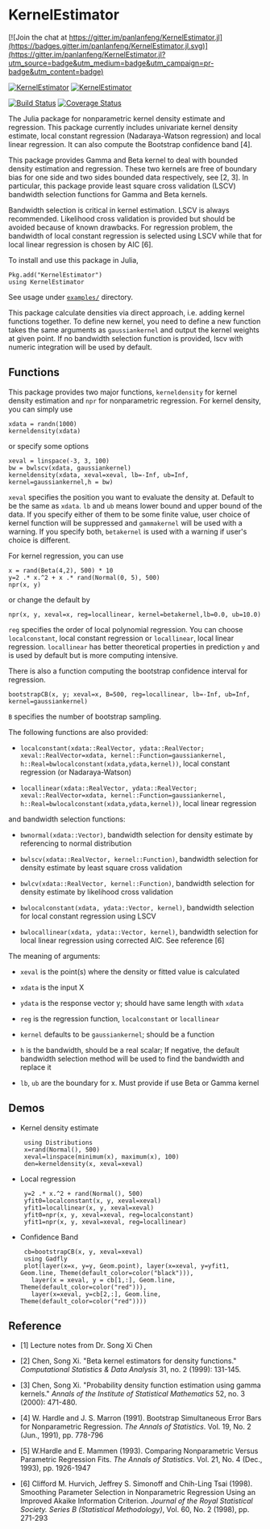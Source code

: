 # KernelEstimator 

[![Join the chat at https://gitter.im/panlanfeng/KernelEstimator.jl](https://badges.gitter.im/panlanfeng/KernelEstimator.jl.svg)](https://gitter.im/panlanfeng/KernelEstimator.jl?utm_source=badge&utm_medium=badge&utm_campaign=pr-badge&utm_content=badge)

[![KernelEstimator](http://pkg.julialang.org/badges/KernelEstimator_0.3.svg)](http://pkg.julialang.org/?pkg=KernelEstimator&ver=0.3)
[![KernelEstimator](http://pkg.julialang.org/badges/KernelEstimator_0.4.svg)](http://pkg.julialang.org/?pkg=KernelEstimator&ver=0.4)

[![Build Status](https://travis-ci.org/panlanfeng/KernelEstimator.jl.svg?branch=master)](https://travis-ci.org/panlanfeng/KernelEstimator.jl)
[![Coverage Status](https://coveralls.io/repos/panlanfeng/KernelEstimator.jl/badge.svg?branch=master)](https://coveralls.io/r/panlanfeng/KernelEstimator.jl?branch=master)


The Julia package for nonparametric kernel density estimate and regression. This package currently includes univariate kernel density estimate, local constant regression (Nadaraya-Watson regression) and local linear regression. It can also compute the Bootstrap confidence band [4]. 

This package provides Gamma and Beta kernel to deal with bounded density estimation and regression. These two kernels are free of boundary bias for one side and two sides bounded data respectively, see [2, 3]. In particular, this package provide least square cross validation (LSCV) bandwidth selection functions for Gamma and Beta kernels.
 
Bandwidth selection is critical in kernel estimation. LSCV is always recommended. Likelihood cross validation is provided but should be avoided because of known drawbacks. For regression problem, the bandwidth of local constant regression is selected using LSCV while that for local linear regression is chosen by AIC [6].

To install and use this package in Julia, 

	Pkg.add("KernelEstimator")
	using KernelEstimator

See usage under [`examples/`](examples/) directory.

This package calculate densities via direct approach, i.e. adding kernel functions together. To define new kernel, you need to define a new function takes the same arguments as `gaussiankernel` and output the kernel weights at given point. If no bandwidth selection function is provided, lscv with numeric integration will be used by default. 

## Functions
This package provides two major functions, `kerneldensity` for kernel density estimation and `npr` for nonparametric regression. For kernel density, you can simply use 

	xdata = randn(1000)
	kerneldensity(xdata)
	
or specify some options

	xeval = linspace(-3, 3, 100)
	bw = bwlscv(xdata, gaussiankernel)
	kerneldensity(xdata, xeval=xeval, lb=-Inf, ub=Inf, kernel=gaussiankernel,h = bw)

`xeval` specifies the position you want to evaluate the density at. Default to be the same as `xdata`. `lb` and `ub` means lower bound and upper bound of the data. If you specify either of them to be some finite value, user choice of kernel function will be suppressed and `gammakernel` will be used with a warning. If you specify both, `betakernel` is used with a warning if user's choice is different. 

For kernel regression, you can use

	x = rand(Beta(4,2), 500) * 10
	y=2 .* x.^2 + x .* rand(Normal(0, 5), 500)
	npr(x, y)
	
or change the default by

	npr(x, y, xeval=x, reg=locallinear, kernel=betakernel,lb=0.0, ub=10.0)
	
`reg` specifies the order of local polynomial regression. You can choose `localconstant`, local constant regression or `locallinear`, local linear regression. `locallinear` has better theoretical properties in prediction `y` and is used by default but is more computing intensive. 

There is also a function computing the bootstrap confidence interval for regression. 

	bootstrapCB(x, y; xeval=x, B=500, reg=locallinear, lb=-Inf, ub=Inf, kernel=gaussiankernel)
	
`B` specifies the number of bootstrap sampling. 

 The following functions are also provided:

 - `localconstant(xdata::RealVector, ydata::RealVector; xeval::RealVector=xdata, kernel::Function=gaussiankernel, h::Real=bwlocalconstant(xdata,ydata,kernel))`, local constant regression (or Nadaraya-Watson)

 - `locallinear(xdata::RealVector, ydata::RealVector; xeval::RealVector=xdata, kernel::Function=gaussiankernel, h::Real=bwlocalconstant(xdata,ydata,kernel))`,  local linear regression

and bandwidth selection functions:

 - `bwnormal(xdata::Vector)`, bandwidth selection for density estimate by referencing to normal distribution

 - `bwlscv(xdata::RealVector, kernel::Function)`, bandwidth selection for density estimate by least square cross validation

 - `bwlcv(xdata::RealVector, kernel::Function)`, bandwidth selection for density estimate by likelihood cross validation

 - `bwlocalconstant(xdata, ydata::Vector, kernel)`, bandwidth selection for local constant regression using LSCV

 - `bwlocallinear(xdata, ydata::Vector, kernel)`, bandwidth selection for local linear regression using corrected AIC. See reference [6]



The meaning of arguments:

 - `xeval` is the point(s) where the density or fitted value is calculated

 - `xdata` is the input X

 - `ydata` is the response vector y; should have same length with `xdata`

 - `reg` is the regression function, `localconstant` or `locallinear`

 - `kernel` defaults to be `gaussiankernel`; should be a function

 - `h` is the bandwidth, should be a real scalar; If negative, the default bandwidth selection method will be used to find the bandwidth and replace it

 - `lb`, `ub` are the boundary for x. Must provide if use Beta or Gamma kernel


## Demos

 - Kernel density estimate

	    using Distributions
	    x=rand(Normal(), 500)
	    xeval=linspace(minimum(x), maximum(x), 100)
	    den=kerneldensity(x, xeval=xeval)


 - Local regression
 
		y=2 .* x.^2 + rand(Normal(), 500)
		yfit0=localconstant(x, y, xeval=xeval)
		yfit1=locallinear(x, y, xeval=xeval)
		yfit0=npr(x, y, xeval=xeval, reg=localconstant)
		yfit1=npr(x, y, xeval=xeval, reg=locallinear)

 - Confidence Band

        cb=bootstrapCB(x, y, xeval=xeval)
        using Gadfly
        plot(layer(x=x, y=y, Geom.point), layer(x=xeval, y=yfit1, Geom.line, Theme(default_color=color("black"))),
          layer(x = xeval, y = cb[1,:], Geom.line, Theme(default_color=color("red"))),
          layer(x=xeval, y=cb[2,:], Geom.line, Theme(default_color=color("red"))))




## Reference

 - [1] Lecture notes from Dr. Song Xi Chen

 - [2] Chen, Song Xi. "Beta kernel estimators for density functions." _Computational Statistics & Data Analysis_ 31, no. 2 (1999): 131-145.

 - [3] Chen, Song Xi. "Probability density function estimation using gamma kernels." _Annals of the Institute of Statistical Mathematics_ 52, no. 3 (2000): 471-480.

 - [4] W. Hardle and J. S. Marron (1991). Bootstrap Simultaneous Error Bars for Nonparametric Regression. _The Annals of Statistics_. Vol. 19, No. 2 (Jun., 1991), pp. 778-796

 - [5] W.Hardle and E. Mammen (1993). Comparing Nonparametric Versus Parametric Regression Fits. _The Annals of Statistics_. Vol. 21, No. 4 (Dec., 1993), pp. 1926-1947

 -  [6] Clifford M. Hurvich, Jeffrey S. Simonoff and Chih-Ling Tsai (1998). Smoothing Parameter Selection in Nonparametric Regression Using an Improved Akaike Information Criterion. _Journal of the Royal Statistical Society. Series B (Statistical Methodology)_, Vol. 60, No. 2 (1998), pp. 271-293
